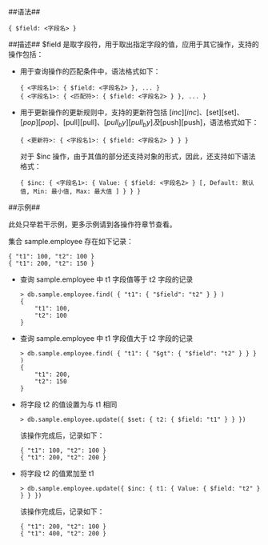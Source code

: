 
##语法##

```lang-json
{ $field: <字段名> }
```
  
##描述##
$field 是取字段符，用于取出指定字段的值，应用于其它操作，支持的操作包括：

- 用于查询操作的匹配条件中，语法格式如下：

  ```lang-json
  { <字段名1>: { $field: <字段名2> }, ... }
  { <字段名1>: { <匹配符>: { $field: <字段名2> } }, ... }
  ```

- 用于更新操作的更新规则中，支持的更新符包括 [$inc][inc]、[$set][set]、[$pop][pop]、[$pull][pull]、[$pull_by][pull_by] 及 [$push][push]，语法格式如下：

  ```lang-json
  { <更新符>: { <字段名1>: { $field: <字段名2> } } }
  ```

  对于 $inc 操作，由于其值的部分还支持对象的形式，因此，还支持如下语法格式：
 
  ```lang-json
  { $inc: { <字段名1>: { Value: { $field: <字段名2> } [, Default: 默认值, Min: 最小值, Max: 最大值 ] } } }
  ``` 

##示例##

此处只举若干示例，更多示例请到各操作符章节查看。

集合 sample.employee 存在如下记录：

```lang-json
{ "t1": 100, "t2": 100 } 
{ "t1": 200, "t2": 150 }
```

- 查询 sample.employee 中 t1 字段值等于 t2 字段的记录

  ```lang-javascript
  > db.sample.employee.find( { "t1": { "$field": "t2" } } )
  {
      "t1": 100,
      "t2": 100
  }
  ```

- 查询 sample.employee 中 t1 字段值大于 t2 字段的记录

  ```lang-javascript
  > db.sample.employee.find( { "t1": { "$gt": { "$field": "t2" } } } )
  {
      "t1": 200,
      "t2": 150
  }
  ```
  
- 将字段 t2 的值设置为与 t1 相同

  ```lang-javascript
  > db.sample.employee.update({ $set: { t2: { $field: "t1" } } })
  ```
 
  该操作完成后，记录如下：
  
  ```lang-json
  { "t1": 100, "t2": 100 }
  { "t1": 200, "t2": 200 } 
  ```
 
- 将字段 t2 的值累加至 t1

  ```lang-javascript
  > db.sample.employee.update({ $inc: { t1: { Value: { $field: "t2" } } } })
  ```
 
  该操作完成后，记录如下：
 
  ```lang-json
  { "t1": 200, "t2": 100 }
  { "t1": 400, "t2": 200 } 
  ```
 
[^_^]:
    本文使用的所有引用及链接
[inc]:manual/Manual/Operator/Update_Operator/inc.md
[set]:manual/Manual/Operator/Update_Operator/set.md
[pop]:manual/Manual/Operator/Update_Operator/pop.md
[pull]:manual/Manual/Operator/Update_Operator/pull.md
[pull_by]:manual/Manual/Operator/Update_Operator/pull_by.md
[push]:manual/Manual/Operator/Update_Operator/push.md